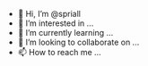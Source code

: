 - 👋 Hi, I’m @spriall
- 👀 I’m interested in ...
- 🌱 I’m currently learning ...
- 💞️ I’m looking to collaborate on ...
- 📫 How to reach me ...

<!---
spriall/spriall is a ✨ special ✨ repository because its `README.md` (this file) appears on your GitHub profile.
You can click the Preview link to take a look at your changes.
--->
